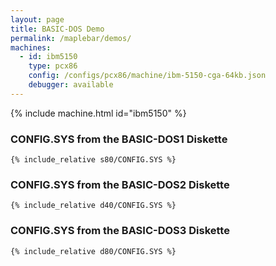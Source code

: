```yaml
---
layout: page
title: BASIC-DOS Demo
permalink: /maplebar/demos/
machines:
  - id: ibm5150
    type: pcx86
    config: /configs/pcx86/machine/ibm-5150-cga-64kb.json
    debugger: available
---
```


{% include machine.html id="ibm5150" %}

### **CONFIG.SYS** from the BASIC-DOS1 Diskette

```
{% include_relative s80/CONFIG.SYS %}
```

### **CONFIG.SYS** from the BASIC-DOS2 Diskette

```
{% include_relative d40/CONFIG.SYS %}
```

### **CONFIG.SYS** from the BASIC-DOS3 Diskette

```
{% include_relative d80/CONFIG.SYS %}
```
